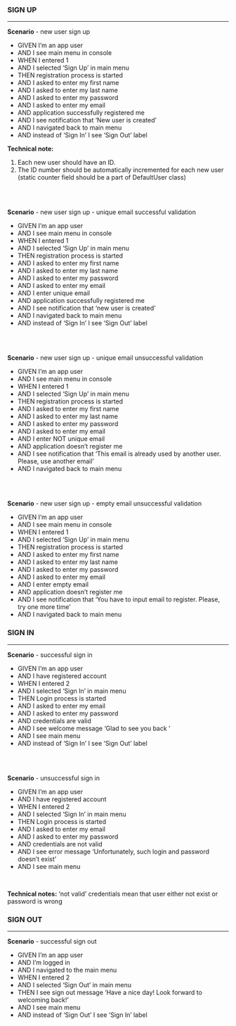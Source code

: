 ### SIGN UP
*********

**Scenario** - new user sign up
- GIVEN I’m an app user
- AND I see main menu in console
- WHEN I entered 1
- AND I selected ‘Sign Up’ in main menu
- THEN registration process is started
- AND I asked to enter my first name
- AND I asked to enter my last name
- AND I asked to enter my password
- AND I asked to enter my email
- AND application successfully registered me
- AND I see notification that ‘New user is created’
- AND I navigated back to main menu
- AND instead of ‘Sign In’ I see ‘Sign Out’ label

**Technical note:**
1. Each new user should have an ID.
2. The ID number should be automatically incremented for each new user (static counter field should be a part of DefaultUser class)
</br>
</br>

**Scenario** - new user sign up - unique email successful validation
- GIVEN I’m an app user
- AND I see main menu in console
- WHEN I entered 1
- AND I selected ‘Sign Up’ in main menu
- THEN registration process is started
- AND I asked to enter my first name
- AND I asked to enter my last name
- AND I asked to enter my password
- AND I asked to enter my email
- AND I enter unique email
- AND application successfully registered me
- AND I see notification that ‘new user is created’
- AND I navigated back to main menu
- AND instead of ‘Sign In’ I see ‘Sign Out’ label
</br>
</br>

**Scenario** - new user sign up - unique email unsuccessful validation
- GIVEN I’m an app user
- AND I see main menu in console
- WHEN I entered 1
- AND I selected ‘Sign Up’ in main menu
- THEN registration process is started
- AND I asked to enter my first name
- AND I asked to enter my last name
- AND I asked to enter my password
- AND I asked to enter my email
- AND I enter NOT unique email
- AND application doesn’t register me
- AND I see notification that ‘This email is already used by another user. Please, use another email’
- AND I navigated back to main menu
</br>
</br>

**Scenario** - new user sign up - empty email unsuccessful validation
- GIVEN I’m an app user
- AND I see main menu in console
- WHEN I entered 1
- AND I selected ‘Sign Up’ in main menu
- THEN registration process is started
- AND I asked to enter my first name
- AND I asked to enter my last name
- AND I asked to enter my password
- AND I asked to enter my email
- AND I enter empty email
- AND application doesn’t register me
- AND I see notification that ‘You have to input email to register. Please, try one more time’
- AND I navigated back to main menu


### SIGN IN
****

**Scenario** - successful sign in
- GIVEN I’m an app user
- AND I have registered account
- WHEN I entered 2
- AND I selected ‘Sign In’ in main menu
- THEN Login process is started
- AND I asked to enter my email
- AND I asked to enter my password
- AND credentials are valid
- AND I see welcome message ‘Glad to see you back <First Name> <Last Name>’
- AND I see main menu
- AND instead of ‘Sign In’ I see ‘Sign Out’ label
</br>
</br>

**Scenario** - unsuccessful sign in
- GIVEN I’m an app user
- AND I have registered account
- WHEN I entered 2
- AND I selected ‘Sign In’ in main menu
- THEN Login process is started
- AND I asked to enter my email
- AND I asked to enter my password
- AND credentials are not valid
- AND I see error message ‘Unfortunately, such login and password doesn’t exist’
- AND I see main menu
</br>

**Technical notes:**
‘not valid’ credentials mean that user either not exist or password is wrong

### SIGN OUT
****

**Scenario** - successful sign out
- GIVEN I’m an app user
- AND I’m logged in
- AND I navigated to the main menu
- WHEN I entered 2
- AND I selected ‘Sign Out’ in main menu
- THEN I see sign out message ‘Have a nice day! Look forward to welcoming back!’
- AND I see main menu
- AND instead of ‘Sign Out’ I see ‘Sign In’ label
